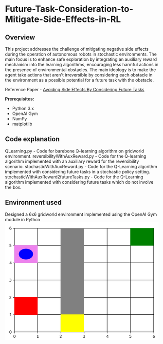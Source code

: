 # Future-Task-Consideration-to-Mitigate-Side-Effects-in-RL
## Overview
This project addresses the challenge of mitigating negative side effects during the operation of autonomous robots in stochastic environments. The main focus is to enhance safe exploration by integrating an auxiliary reward mechanism into the learning algorithms, encouraging less harmful actions in the presence of environmental obstacles. The main ideology is to make the agent take actions that aren't irreversible by considering each obstacle in the environment as a possible potential for a future task with the obstacle.

Reference Paper - [Avoiding Side Effects By Considering Future Tasks]([https://example.com/auxiliary-reward-info](https://arxiv.org/abs/2010.07877))

**Prerequisites:**
- Python 3.x
- OpenAI Gym
- NumPy
- matplotlib

## Code explanation
QLearning.py - Code for barebone Q-learning algorithm on gridworld environment.
reversibilityWithAuxReward.py - Code for the Q-learning algorithm implemented with an auxiliary reward for the reversibility scenario.
stochasticWithAuxReward.py - Code for the Q-Learning algorithm implemented with considering future tasks in a stochastic policy setting.
stochasticWithAuxReward2futureTasks.py - Code for the Q-Learning algorithm implemented with considering future tasks which do not involve the box.

## Environment used
Designed a 6x6 gridworld environment implemented using the OpenAI Gym module in Python
![Environment](env.png)
